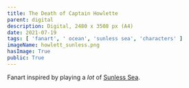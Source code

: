 ```yaml
---
title: The Death of Captain Howlette
parent: digital
description: Digital, 2480 x 3508 px (A4)
date: 2021-07-19
tags: [ 'fanart', ' ocean', 'sunless sea', 'characters' ]
imageName: howlett_sunless.png
hasImage: True
public: True
---
```


Fanart inspired by playing a *lot* of [Sunless Sea](https://www.failbettergames.com/games/sunless-sea).